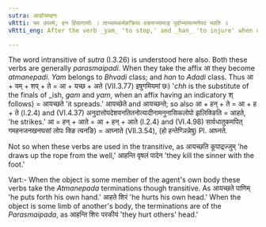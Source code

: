 ```yaml
---
sutra: आङोयमहनः
vRtti: यम उपरमे, हन हिंसागत्योः । ताभ्यामकर्मकक्रिया वचनाभ्यामाङ् पूर्वाभ्यामात्मनेपदं भवति ॥
vRtti_eng: After the verb _yam_ 'to stop,' and _han_ 'to injure' when used intransitively and preceded by _an_, the _Atmanepada_ affix is employed.

---
```

The word intransitive of _sutra_ (I.3.26) is understood here also. Both these verbs are generally _parasmaipadi_. When they take the affix आ they become _atmanepadi_. _Yam_ belongs to _Bhvadi_ class; and _han_ to _Adadi_ class. Thus आ + यम् + शप् + ते = आ + यच्छ + अते (VII.3.77) इषुगमियमां छः) '_chh_ is the substitute of the finals of _ish, _gam_ and _yam_, when an affix having an indicatory श् follows) = आयच्छते 'it spreads.' आयच्छेते and आयच्छन्ते; so also आ + हन् + ते = आ + ह + ते (I.2.4) and (VI.4.37) अनुदात्तोपदेशवनतितनोत्यादीनामनुनासिकलोपो झलिक्ङिति = आहते, 'he strikes.' आ = हन् + आते = आ + हन् + आते (I.2.4) and (VI.4.98) सार्वधातुकमपित् गमहनजनखनघसां लोपः क्ङि त्यनङि) = आघ्नाते (VII.3.54), (हो हन्तेण्ञिन्नेषु) Pl. आघ्नते.

Not so when these verbs are used in the transitive, as आयच्छति कूपाद्रज्जुम् 'he draws up the rope from the well,' आहन्ति वृषलं पादेन 'they kill the sinner with the foot.'

Vart:- When the object is some member of the agent's own body these verbs take the _Atmanepada_ terminations though transitive. As आयच्छते पाणिम् 'he puts forth his own hand.' आहते शिरं 'he hurts his own head.' When the object is some limb of another's body, the terminations are of the _Parasmaipada_, as आहन्ति शिरः परकीयं 'they hurt others' head.'